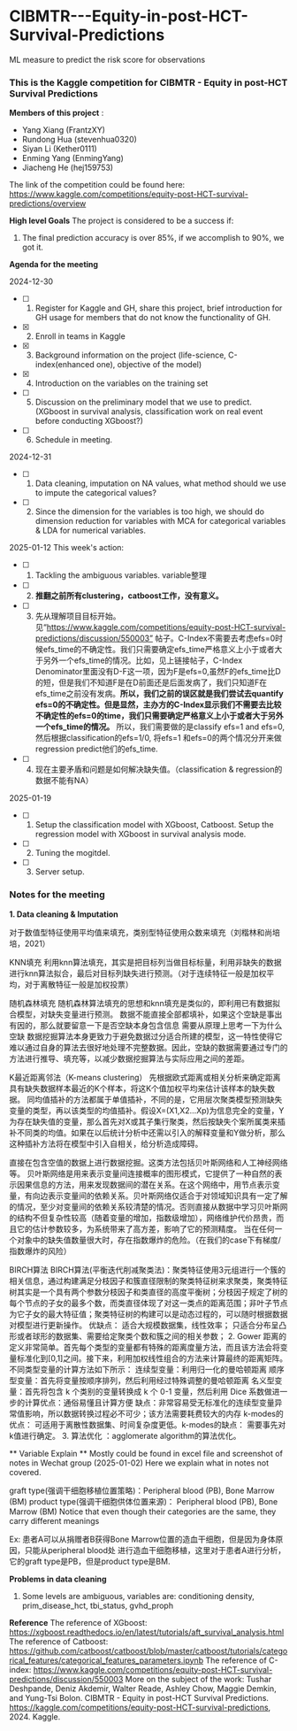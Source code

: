 # CIBMTR---Equity-in-post-HCT-Survival-Predictions
ML measure to predict the risk score for observations
### This is the Kaggle competition for CIBMTR - Equity in post-HCT Survival Predictions

**Members of this project** :
- Yang Xiang (FrantzXY)
- Rundong Hua (stevenhua0320)
- Siyan Li (Kether0111)
- Enming Yang (EnmingYang)
- Jiacheng He (hej159753)

The link of the competition could be found here:
https://www.kaggle.com/competitions/equity-post-HCT-survival-predictions/overview

**High level Goals**
The project is considered to be a success if:
1. The final prediction accuracy is over 85%, if we accomplish to 90%, we got it. 

**Agenda for the meeting**

2024-12-30
- [ ] 1. Register for Kaggle and GH, share this project, brief introduction for GH usage for members that do not know the functionality of GH.
- [x] 2. Enroll in teams in Kaggle
- [x] 3. Background information on the project (life-science, C-index(enhanced one), objective of the model)
- [x] 4. Introduction on the variables on the training set
- [ ] 5. Discussion on the preliminary model that we use to predict. (XGboost in survival analysis, classification work on real event before conducting XGboost?)
- [ ] 6. Schedule in meeting.

2024-12-31
- [ ] 1. Data cleaning, imputation on NA values, what method should we use to impute the categorical values?
- [ ] 2. Since the dimension for the variables is too high, we should do dimension reduction for variables with MCA for categorical variables & LDA for numerical variables.

2025-01-12
This week's action:
- [ ] 1. Tackling the ambiguous variables. variable整理
- [ ] 2. **推翻之前所有clustering，catboost工作，没有意义。**
- [ ] 3. 先从理解项目目标开始。见“https://www.kaggle.com/competitions/equity-post-HCT-survival-predictions/discussion/550003” 帖子。C-Index不需要去考虑efs=0时候efs_time的不确定性。我们只需要确定efs_time严格意义上小于或者大于另外一个efs_time的情况。比如，见上链接帖子，C-Index Denominator里面没有D-F这一项，因为F是efs=0,虽然F的efs_time比D的短，但是我们不知道F是在D前面还是后面发病了，我们只知道F在efs_time之前没有发病。**所以，我们之前的误区就是我们尝试去quantify efs=0的不确定性。但是显然，主办方的C-Index显示我们不需要去比较不确定性的efs=0的time，我们只需要确定严格意义上小于或者大于另外一个efs_time的情况。** 所以，我们需要做的是classify efs=1 and efs=0, 然后根据classification的efs=1/0, 将efs=1 和efs=0的两个情况分开来做regression predict他们的efs_time.
- [ ] 4. 现在主要矛盾和问题是如何解决缺失值。（classification & regression的数据不能有NA）

2025-01-19
- [ ] 1. Setup the classification model with XGboost, Catboost. Setup the regression model with XGboost in survival analysis mode.
- [ ] 2. Tuning the mogitdel.
- [ ] 3. Server setup.

### Notes for the meeting
**1. Data cleaning & Imputation**

对于数值型特征使用平均值来填充，类别型特征使用众数来填充（刘楷林和尚培培，2021）

KNN填充
利用knn算法填充，其实是把目标列当做目标标量，利用非缺失的数据进行knn算法拟合，最后对目标列缺失进行预测。（对于连续特征一般是加权平均，对于离散特征一般是加权投票）

随机森林填充
随机森林算法填充的思想和knn填充是类似的，即利用已有数据拟合模型，对缺失变量进行预测。
数据不能直接全部都填补，如果这个空缺是事出有因的，那么就要留意一下是否空缺本身包含信息
需要从原理上思考一下为什么空缺
数据挖掘算法本身更致力于避免数据过分适合所建的模型，这一特性使得它难以通过自身的算法去很好地处理不完整数据。因此，空缺的数据需要通过专门的方法进行推导、填充等，以减少数据挖掘算法与实际应用之间的差距。

K最近距离邻法（K-means clustering）
先根据欧式距离或相关分析来确定距离具有缺失数据样本最近的K个样本，将这K个值加权平均来估计该样本的缺失数据。
同均值插补的方法都属于单值插补，不同的是，它用层次聚类模型预测缺失变量的类型，再以该类型的均值插补。假设X=(X1,X2…Xp)为信息完全的变量，Y为存在缺失值的变量，那么首先对X或其子集行聚类，然后按缺失个案所属类来插补不同类的均值。如果在以后统计分析中还需以引入的解释变量和Y做分析，那么这种插补方法将在模型中引入自相关，给分析造成障碍。

直接在包含空值的数据上进行数据挖掘。这类方法包括贝叶斯网络和人工神经网络等。
贝叶斯网络是用来表示变量间连接概率的图形模式，它提供了一种自然的表示因果信息的方法，用来发现数据间的潜在关系。在这个网络中，用节点表示变量，有向边表示变量间的依赖关系。贝叶斯网络仅适合于对领域知识具有一定了解的情况，至少对变量间的依赖关系较清楚的情况。否则直接从数据中学习贝叶斯网的结构不但复杂性较高（随着变量的增加，指数级增加），网络维护代价昂贵，而且它的估计参数较多，为系统带来了高方差，影响了它的预测精度。
当在任何一个对象中的缺失值数量很大时，存在指数爆炸的危险。（在我们的case下有梯度/指数爆炸的风险）

BIRCH算法
BIRCH算法(平衡迭代削减聚类法)：聚类特征使用3元组进行一个簇的相关信息，通过构建满足分枝因子和簇直径限制的聚类特征树来求聚类，聚类特征树其实是一个具有两个参数分枝因子和类直径的高度平衡树；分枝因子规定了树的每个节点的子女的最多个数，而类直径体现了对这一类点的距离范围；非叶子节点为它子女的最大特征值；聚类特征树的构建可以是动态过程的，可以随时根据数据对模型进行更新操作。
优缺点：
适合大规模数据集，线性效率；
只适合分布呈凸形或者球形的数据集、需要给定聚类个数和簇之间的相关参数；
2. Gower 距离的定义非常简单。首先每个类型的变量都有特殊的距离度量方法，而且该方法会将变量标准化到[0,1]之间。接下来，利用加权线性组合的方法来计算最终的距离矩阵。不同类型变量的计算方法如下所示：
连续型变量：利用归一化的曼哈顿距离
顺序型变量：首先将变量按顺序排列，然后利用经过特殊调整的曼哈顿距离
名义型变量：首先将包含 k 个类别的变量转换成 k 个 0-1 变量，然后利用 Dice 系数做进一步的计算优点：通俗易懂且计算方便
缺点：非常容易受无标准化的连续型变量异常值影响，所以数据转换过程必不可少；该方法需要耗费较大的内存
k-modes的优点： 可适用于离散性数据集、时间复杂度更低。k-modes的缺点： 需要事先对k值进行确定。
3. 算法优化 ：agglomerate algorithm的算法优化。


** Variable Explain **
Mostly could be found in excel file and screenshot of notes in Wechat group (2025-01-02)
Here we explain what in notes not covered.

graft type(强调干细胞移植位置策略)：Peripheral blood (PB), Bone Marrow (BM)
product type(强调干细胞供体位置来源)： Peripheral blood (PB), Bone Marrow (BM)
Notice that even though their categories are the same, they carry different meanings

Ex: 患者A可以从捐赠者B获得Bone Marrow位置的造血干细胞，但是因为身体原因，只能从peripheral blood处
进行造血干细胞移植，这里对于患者A进行分析，它的graft type是PB，但是product type是BM.


**Problems in data cleaning**

1. Some levels are ambiguous, variables are: conditioning density, prim_disease_hct, tbi_status, gvhd_proph

**Reference**
The reference of XGboost: https://xgboost.readthedocs.io/en/latest/tutorials/aft_survival_analysis.html
The reference of Catboost: https://github.com/catboost/catboost/blob/master/catboost/tutorials/categorical_features/categorical_features_parameters.ipynb
The reference of C-index: https://www.kaggle.com/competitions/equity-post-HCT-survival-predictions/discussion/550003
More on the subject of the work: Tushar Deshpande, Deniz Akdemir, Walter Reade, Ashley Chow, Maggie Demkin, and Yung-Tsi Bolon. CIBMTR - Equity in post-HCT Survival Predictions. https://kaggle.com/competitions/equity-post-HCT-survival-predictions, 2024. Kaggle.
